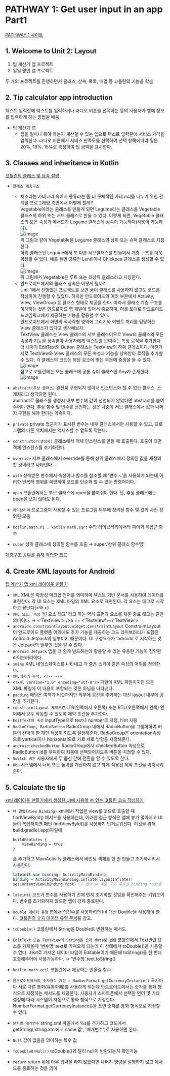 # PATHWAY 1: Get user input in an app Part1
[PATHWAY 1 사이트](https://developer.android.com/courses/pathways/android-basics-kotlin-unit-2-pathway-1)

## 1. Welcome to Unit 2: Layout
1. 팁 계산기 앱 프로젝트
2. 일일 명언 앱 프로젝트

두 개의 프로젝트를 진행하면서 클래스, 상속, 목록, 배열 등 코틀린의 기능을 학습

## 2. Tip calculator app introduction
텍스트 입력란에 텍스트를 입력하거나 라디오 버튼을 선택하는 등의 사용자가 앱에 정보를 입력하게 하는 방법을 배움</br>
- 팁 계산기 앱
    - 팁을 얼마나 줘야 하는지 계산할 수 있는 앱으로 텍스트 입력란에 서비스 가격을 입력한다. 라디오 버튼에서 서비스 만족도를 선택하여 선택 항목에따라 팁은 20%, 18%, 15%로 측정하여 팁 금액을 표시한다.


## 3. Classes and inheritance in Kotlin
[코틀린의 클래스 및 상속 설명](https://developer.android.com/codelabs/basic-android-kotlin-training-classes-and-inheritance?continue=https%3A%2F%2Fdeveloper.android.com%2Fcourses%2Fpathways%2Fandroid-basics-kotlin-unit-2-pathway-1%23codelab-https%3A%2F%2Fdeveloper.android.com%2Fcodelabs%2Fbasic-android-kotlin-training-classes-and-inheritance#0)

- `클래스 계층구조`
    - 채소라는 카테고리 속에서 콩류라는 좀 더 구체적인 카테고리를 나누기 위한 관계를 프로그래밍 측면에서 어떻게 할까?</br>
    Vegetable이라는 클래스를 만들게 되면 Legume라는 클래스를 Vegetable 클래스의 하위 또는 서브 클래스로 만들 수 있다. 이렇게 되면, Vegetable 클래스의 모든 속성과 메서드가 Legume 클래스에 상속이 가능하다(사용이 가능하다).</br>
    ![image](https://user-images.githubusercontent.com/52282493/128620251-9d985148-4667-4d8b-a665-e966a931c6d9.png) </br>
    위 그림과 같이 Vegetable을 Legume 클래스의 상위 또는 슈퍼 클래스로 지칭한다.</br>
    하위 클래스인 Legume에서 또 다른 서브클래스를 만들어서 계층 구조를 더욱 확장할 수 있다. 예를 들면 콩류인 Lentil이나 Chickpea 클래스를 생성할 수 있다.</br>
    ![image](https://user-images.githubusercontent.com/52282493/128620306-f7942102-660d-44ba-bb1b-c1cef331a2be.png) </br>
    위 그림에서 Vegetable은 루트 또는 최상위 클래스라고 지칭한다.
    - 안드로이드에서의 클래스 상속은 어떻게 될까?</br>
    Unit 1에서 진행했던 프로젝트를 보면 굳이 클래스를 사용하지 않고도 코드를 작성하여 진행할 수 있었다. 하지만 안드로이드의 여러 부분에서 Activity, View, ViewGroup 등 클래스 형태로 제공을 한다. 따라서 클래스 계층 구조를 이해하는 것은 안드로이드 앱 개발에 있어서 중요하며, 이를 토대로 안드로이드 프레임워크에서 제공하는 기능을 활용할 수 있다.</br>
    안드로이드에서 화면의 직사각형 영역에 그리기와 이벤트 처리를 담당하는 View 클래스가 있다고 생각해보자.</br>
    TextView 클래스는 View 클래스의 서브 클래스이므로 View의 클래스의 모든 속성과 기능을 상속받아 사용자에게 텍스트를 보여주는 특정 로직을 추가한다.</br>
    더 나아가 EditText와 Button 클래스는 TextView의 하위 클래스이다. 마찬가지로 TextView와 View 클래스의 모든 속성과 기능을 상속받아 로직을 추가할 수 있다. 각 클래스의 코드는 해당 요소에 맞는 부분에 중점을 둘 수 있다.</br>
    ![image](https://user-images.githubusercontent.com/52282493/128620589-d7be1192-ba3c-4d06-8efb-f1c8a2ef9043.png) <br>
    참고로 코틀린에는 모든 클래스에 공통 슈퍼 클래스인 Any가 존재한다.</br>
    ![image](https://user-images.githubusercontent.com/52282493/128620600-45831b40-7a24-4464-8f58-e518f1846646.png)
    
- `abstract(추상 클래스)` 완전히 구현되지 않아서 인스턴스화 할 수 없는 클래스. 스케치라고 생각하면 된다.</br>
abstract로 클래스를 생성시 내부 변수에 값이 선언되지 않았다면 abstract를 붙여주어야 한다. 추상 함수 및 변수를 선언하는 것은 나중에 서브 클래스에서 값과 나머지 구현을 해야 한다는 약속이다.
- `private` private 접근자가 표시된 변수는 내부 클래스에서만 사용할 수 있고, 프로그램의 다른 위치에서는 액세스할 수 없도록 막는다.
- `constructor(생성자)` 클래스에서 객체 인스턴스를 만들 때 호출된다. 호출이 되면 객체 인스턴스를 초기화한다.
- `override` 서브 클래스에서 override를 통해 상위 클래스에서 정의된 값을 재정의 할 것이라고 나타낸다.
- `with` 상속받은 변수에서 속성이나 함수를 참조할 때 '변수.~'을 사용하게 되는데 이러한 반복적 행위를 예방하여 코드를 단순화 할 수 있는 명령어이다.
- `open` 코틀린에서는 부모 클래스에 open을 붙여줘야 한다. 단, 추상 클래스에는 open을 쓰지 않아도 된다.
- `라이브러리` 프로그램이 사용할 수 있는 프로그램 외부에 정의된 함수 및 값의 사전 정의된 모음
- `kotlin.math.PI , kotlin.math.sqrt` 수학 라이브러리에서의 파이와 제곱근 함수
- `super` 상위 클래스에 정의된 함수를 호출 → super.'상위 클래스 함수명'

[계층구조 공부를 위해 작업한 코드](https://github.com/OhGyong/Android_Study/tree/master/Android%20Kotlin%20Basics%20in%20Kotlin/Unit%202-%20Layouts/PATHWAY%201-Get%20user%20input%20in%20an%20app%20Part1/PATHWAY1-3%20code)


## 4. Create XML layouts for Android
[팁 계산기 앱 xml 레이아웃 만들기](https://developer.android.com/codelabs/basic-android-kotlin-training-xml-layouts?continue=https%3A%2F%2Fdeveloper.android.com%2Fcourses%2Fpathways%2Fandroid-basics-kotlin-unit-2-pathway-1%23codelab-https%3A%2F%2Fdeveloper.android.com%2Fcodelabs%2Fbasic-android-kotlin-training-xml-layouts#0)

- `XML` XML은 확장성 마크업 언어를 의미하며 텍스트 기반 문서를 사용하여 데이터를 표현한다. 각 UI 요소는 XML 파일의 XML 요소로 표현된다. 각 요소는 태그로 시작하고 끝난다(<와 >).
- `XML 요소, 속성` '빈 요소 태그' 라고 하는 약식 표현과 요소를 채운 종료 태그는 같은 의미이다. → <'TextView'> />a == <'TextView'></'TextView'>
- `androidx.constraintlayout.widget.ConstraintLayout` ConstraintLayout이 안드로이드 플랫폼 이외에도 추가 기능을 제공하는 코드 라이브러리가 포함된 Android Jetpack의 일부이기 때문이다. UI 구성요소가 'adroidx'로 시작하는 것은 Jetpack의 일부인 것을 알 수 있다.
- `Android Jetpack` 앱을 더 쉽게 빌드하는데 활용할 수 있는 유용한 기능이 집약된 라이브러리이다.
- `xmlns` XML 네임스페이스를 나타내고 각 줄은 스키마 같은 속성의 어휘를 정의한다.
- `XML에서의 주석, <!-- -->`
- `<?xml version="1.0" encoding="utf-8"?>` 파일이 XML 파일이지만 모든 XML 파일에 이 내용이 포함되는 것은 아님을 나타낸다.
- `padding` 패딩은 여백과 비슷하지만 외부에 공간을 추가하는 대신 layout 내부에 공간을 추가한다.
- `constraintlayout 제약조건` LTR(왼쪽에서 오른쪽) 또는 RTL(오른쪽에서 왼쪽) 언어에서 모두 작동할 수 있도록 제약 조건을 추가한다.
- `EditText의 속성` inputType으로 text나 number로 지정, hint 사용
- `RadioGroup, RadioButton` RadioGroup 내에서 RadioButton을 그룹화하여 버튼의 선택이 한 개만 적용이 되도록 설정해준다. RadioGroup은 orientation속성으로 vertical이나 horizontal으로 가로 세로 방향을 지정해준다.
- `android:checkedButton` RadioGroup에서 checkedButton 속성으로 RadioButton id를 부여하여 처음에 선택되어지도록 버튼을 지정할 수 있다.
- `Switch 버튼` 사용자에게 두 옵션 간에 전환을 할 수 있도록 한다.
- `0dp` 시스템에서 너비 또는 높이를 계산하지 않고 뷰에 적용된 제약 조건을 이치시켜준다.

## 5. Calculate the tip
[xml 레이아웃 만들기에서 생성한 UI에 사용할 수 있는 코틀린 코드 작성하기](https://developer.android.com/codelabs/basic-android-kotlin-training-tip-calculator?continue=https%3A%2F%2Fdeveloper.android.com%2Fcourses%2Fpathways%2Fandroid-basics-kotlin-unit-2-pathway-1%23codelab-https%3A%2F%2Fdeveloper.android.com%2Fcodelabs%2Fbasic-android-kotlin-training-tip-calculator#0)

- `뷰 결합(View Binding)` xml에서 작업한 view를 코드로 호출할 때 findViewById() 메서드를 사용하는데, 이러한 접근 방식은 앱에 뷰가 많아지고 UI들이 복잡해지면 매번 findViewById()를 사용하기 번거로워진다. 이것을 위해 build.gradle(.app)파일에
    ```
    buildFeatures {
        viewBinding = true
    }
    ```
    를 추가하고 MainActivity 클래스에서 바인딩 객체를 한 번 만들고 초기화시켜서 사용한다.</br>
    ```kotlin
    lateinit var binding: ActivityMainBinding
    binding = ActivityMainBinding.inflate(layoutInflater)
    setContentView(binding.root) // 앱의 뷰 계층 구조 루트인 binding.root를 지정
    ```

- `lateinit` 코드가 변수를 사용하기 전에 먼저 초기화할 것임을 확인해주는 키워드이다. 변수를 초기화하지 않으면 앱이 강제 종료된다.
- `Double 데이터 유형` 앱에서 십진수를 사용하려면 Int 대신 Double을 사용해야 한다. [코틀린의 숫자 데이터 유형 문서](https://kotlinlang.org/docs/basic-types.html#numbers)를 참고.
- `toDouble()` 코틀린에서 String을 Double로 변환하는 메서드
- `EditText 또는 TextView의 String을 숫자 data로 변환` 코틀린에서 Text관련 요소를 가져올때 '변수명'.text로 가져오게 되는데 이 상태에서 toDouble()을 사용할 수 없다. .text로 가져온 데이터 타입이 Editable이기 때문에 toString()을 한 번더 호출해주어야 사용가능하다. → '변수명'.text.toString()
- `kotlin.math.ceil` 코틀린에서 제공하는 반올림 함수
- `안드로이드에서의 숫자형식 지정 → NumberFormat.getCurrencyInstance()` 국가마다 서로 다른 통화(유통화폐)를 사용하게 되는데 안드로이드에서는 숫자를 통화 형식으로 지정하는 메서드를 제공한다. 사용자가 스마트폰에서 선택한 언어 및 기타 설정에 따라 시스템이 자동으로 통화 형식으로 지정한다. NumberFormat.getCurrencyInstance()을 쓰면 숫자를 통화 형식으로 지정할 수 있다.
- `문자열 매개변수` string.xml 파일에서 %s를 추가하고 코드에서 getString('string.xml에서 name 값', '매개변수')로 사용하면 된다.
- `Null` 값이 없음을 의미하는 특수 값
- `ToDoubleOrNull()` toDouble()과 달리 null이 반환되는지 확인가능
- `return` return 뒤에 아무 입력을 하지 않았다면 나머지 명령을 실행하지 않고 메서드를 종료하는 것을 의미